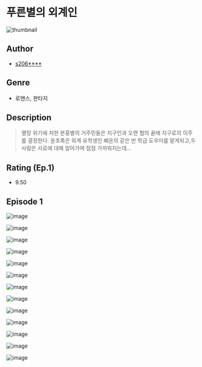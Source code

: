 # 푸른별의 외계인
![thumbnail](https://image-comic.pstatic.net/user_contents_data/challenge_comic/2023/05/25/upload_3991146267587864164_480x623.jpeg)

## Author
- [s206****](https://comic.naver.com/artistTitle?id=367138)

## Genre
- 로맨스, 판타지

## Description
> 멸망 위기에 처한 분홍별의 거주민들은 지구인과 오랜 협의 끝에 지구로의 이주를 결정한다. 윤초록은 외계 유학생인 삐온의 같은 반 학급 도우미를 맡게되고,두 사람은 서로에 대해 알아가며 점점 가까워지는데...


## Rating (Ep.1)
- 9.50

## Episode 1
![image](https://image-comic.pstatic.net/user_contents_data/challenge_comic/2023/05/25/367138/upload_3617064734999197748.jpeg)

![image](https://image-comic.pstatic.net/user_contents_data/challenge_comic/2023/05/25/367138/upload_3545519705948500070.jpeg)

![image](https://image-comic.pstatic.net/user_contents_data/challenge_comic/2023/05/25/367138/upload_3990533843050836067.jpeg)

![image](https://image-comic.pstatic.net/user_contents_data/challenge_comic/2023/05/25/367138/upload_7365415317758424628.jpeg)

![image](https://image-comic.pstatic.net/user_contents_data/challenge_comic/2023/05/25/367138/upload_7005175927960254262.jpeg)

![image](https://image-comic.pstatic.net/user_contents_data/challenge_comic/2023/05/25/367138/upload_3546411220766111287.jpeg)

![image](https://image-comic.pstatic.net/user_contents_data/challenge_comic/2023/05/25/367138/upload_3690191058654094137.jpeg)

![image](https://image-comic.pstatic.net/user_contents_data/challenge_comic/2023/05/25/367138/upload_3906372640313782835.jpeg)

![image](https://image-comic.pstatic.net/user_contents_data/challenge_comic/2023/05/25/367138/upload_4063717341394056243.jpeg)

![image](https://image-comic.pstatic.net/user_contents_data/challenge_comic/2023/05/25/367138/upload_3907215940804501862.jpeg)

![image](https://image-comic.pstatic.net/user_contents_data/challenge_comic/2023/05/25/367138/upload_3761693601146941539.jpeg)

![image](https://image-comic.pstatic.net/user_contents_data/challenge_comic/2023/05/25/367138/upload_4121982653704791349.jpeg)

![image](https://image-comic.pstatic.net/user_contents_data/challenge_comic/2023/05/25/367138/upload_3762305797214843956.jpeg)
